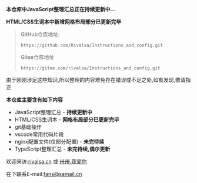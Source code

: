 **本仓库中JavaScript整理汇总正在持续更新中...**

**HTML/CSS生词本中新增网格布局部分已更新完毕**

> GitHub仓库地址:
>
> ```url
> https://github.com/Rivalsa/Instructions_and_config.git
> ```
>
> Gitee仓库地址
>
> ```url
> https://gitee.com/rivalsa/Instructions_and_config.git
> ```

由于刚刚涉足这些知识,所以整理的内容难免存在错误或不足之处,如有发现,敬请指正

**本仓库主要含有如下内容**

- JavaScript整理汇总 - **持续更新中**
- HTML/CSS生词本 - **网格布局部分已更新完毕**
- git基础操作
- vscode常用代码片段
- nginx配置文件(仅部分配置) - **未完待续**
- TypeScript整理汇总 - **未完待续,偶尔更新**

欢迎来访:[rivalsa.cn](https://rivalsa.cn) 或 [卅卅.我爱你](https://卅卅.我爱你)

在下联系E-mail:fans@samail.cn
